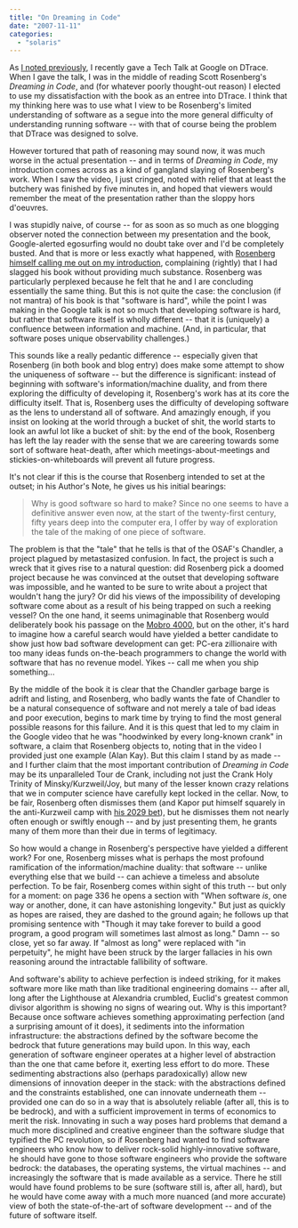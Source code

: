 ```yaml
---
title: "On Dreaming in Code"
date: "2007-11-11"
categories: 
  - "solaris"
---
```


As [I noted previously](http://dtrace.org/blogs/bmc/dtrace_at_google), I recently gave a Tech Talk at Google on DTrace. When I gave the talk, I was in the middle of reading Scott Rosenberg's _Dreaming in Code_, and (for whatever poorly thought-out reason) I elected to use my dissatisfaction with the book as an entree into DTrace. I think that my thinking here was to use what I view to be Rosenberg's limited understanding of software as a segue into the more general difficulty of understanding running software -- with that of course being the problem that DTrace was designed to solve.

However tortured that path of reasoning may sound now, it was much worse in the actual presentation -- and in terms of _Dreaming in Code_, my introduction comes across as a kind of gangland slaying of Rosenberg's work. When I saw the video, I just cringed, noted with relief that at least the butchery was finished by five minutes in, and hoped that viewers would remember the meat of the presentation rather than the sloppy hors d'oeuvres.

I was stupidly naive, of course -- for as soon as so much as one blogging observer noted the connection between my presentation and the book, Google-alerted egosurfing would no doubt take over and I'd be completely busted. And that is more or less exactly what happened, with [Rosenberg himself calling me out on my introduction](http://www.wordyard.com/2007/11/02/does-dreaming-in-code-suck/), complaining (rightly) that I had slagged his book without providing much substance. Rosenberg was particularly perplexed because he felt that he and I are concluding essentially the same thing. But this is not quite the case: the conclusion (if not mantra) of his book is that "software is hard", while the point I was making in the Google talk is not so much that developing software is hard, but rather that software itself is wholly different -- that it is (uniquely) a confluence between information and machine. (And, in particular, that software poses unique observability challenges.)

This sounds like a really pedantic difference -- especially given that Rosenberg (in both book and blog entry) does make some attempt to show the uniqueness of software -- but the difference is significant: instead of beginning with software's information/machine duality, and from there exploring the difficulty of developing it, Rosenberg's work has at its core the difficulty itself. That is, Rosenberg uses the difficulty of developing software as the lens to understand all of software. And amazingly enough, if you insist on looking at the world through a bucket of shit, the world starts to look an awful lot like a bucket of shit: by the end of the book, Rosenberg has left the lay reader with the sense that we are careering towards some sort of software heat-death, after which meetings-about-meetings and stickies-on-whiteboards will prevent all future progress.

It's not clear if this is the course that Rosenberg intended to set at the outset; in his Author's Note, he gives us his initial bearings:

> Why is good software so hard to make? Since no one seems to have a definitive answer even now, at the start of the twenty-first century, fifty years deep into the computer era, I offer by way of exploration the tale of the making of one piece of software.

The problem is that the "tale" that he tells is that of the OSAF's Chandler, a project plagued by metastasized confusion. In fact, the project is such a wreck that it gives rise to a natural question: did Rosenberg pick a doomed project because he was convinced at the outset that developing software was impossible, and he wanted to be sure to write about a project that wouldn't hang the jury? Or did his views of the impossibility of developing software come about as a result of his being trapped on such a reeking vessel? On the one hand, it seems unimaginable that Rosenberg would deliberately book his passage on the [Mobro 4000](http://en.wikipedia.org/wiki/Mobro_4000), but on the other, it's hard to imagine how a careful search would have yielded a better candidate to show just how bad software development can get: PC-era zillionaire with too many ideas funds on-the-beach programmers to change the world with software that has no revenue model. Yikes -- call me when you ship something...

By the middle of the book it is clear that the Chandler garbage barge is adrift and listing, and Rosenberg, who badly wants the fate of Chandler to be a natural consequence of software and not merely a tale of bad ideas and poor execution, begins to mark time by trying to find the most general possible reasons for this failure. And it is this quest that led to my claim in the Google video that he was "hoodwinked by every long-known crank" in software, a claim that Rosenberg objects to, noting that in the video I provided just one example (Alan Kay). But this claim I stand by as made -- and I further claim that the most important contribution of _Dreaming in Code_ may be its unparalleled Tour de Crank, including not just the Crank Holy Trinity of Minsky/Kurzweil/Joy, but many of the lesser known crazy relations that we in computer science have carefully kept locked in the cellar. Now, to be fair, Rosenberg often dismisses them (and Kapor put himself squarely in the anti-Kurzweil camp with [his 2029 bet](http://www.longbets.org/1)), but he dismisses them not nearly often enough or swiftly enough -- and by just presenting them, he grants many of them more than their due in terms of legitimacy.

So how would a change in Rosenberg's perspective have yielded a different work? For one, Rosenberg misses what is perhaps the most profound ramification of the information/machine duality: that software -- unlike everything else that we build -- can achieve a timeless and absolute perfection. To be fair, Rosenberg comes within sight of this truth -- but only for a moment: on page 336 he opens a section with "When software _is_, one way or another, done, it can have astonishing longevity." But just as quickly as hopes are raised, they are dashed to the ground again; he follows up that promising sentence with "Though it may take forever to build a good program, a good program will sometimes last almost as long." Damn -- so close, yet so far away. If "almost as long" were replaced with "in perpetuity", he might have been struck by the larger fallacies in his own reasoning around the intractable fallibility of software.

And software's ability to achieve perfection is indeed striking, for it makes software more like math than like traditional engineering domains -- after all, long after the Lighthouse at Alexandria crumbled, Euclid's greatest common divisor algorithm is showing no signs of wearing out. Why is this important? Because once software achieves something approximating perfection (and a surprising amount of it does), it sediments into the information infrastructure: the abstractions defined by the software become the bedrock that future generations may build upon. In this way, each generation of software engineer operates at a higher level of abstraction than the one that came before it, exerting less effort to do more. These sedimenting abstractions also (perhaps paradoxically) allow new dimensions of innovation deeper in the stack: with the abstractions defined and the constraints established, one can innovate underneath them -- provided one can do so in a way that is absolutely reliable (after all, this is to be bedrock), and with a sufficient improvement in terms of economics to merit the risk. Innovating in such a way poses hard problems that demand a much more disciplined and creative engineer than the software sludge that typified the PC revolution, so if Rosenberg had wanted to find software engineers who know how to deliver rock-solid highly-innovative software, he should have gone to those software engineers who provide the software bedrock: the databases, the operating systems, the virtual machines -- and increasingly the software that is made available as a service. There he still would have found problems to be sure (software still is, after all, hard), but he would have come away with a much more nuanced (and more accurate) view of both the state-of-the-art of software development -- and of the future of software itself.
